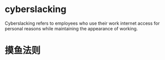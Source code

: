 # cyberslacking
Cyberslacking refers to employees who use their work internet access for personal reasons while maintaining the appearance of working. 
# 摸鱼法则
